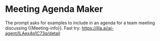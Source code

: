 # Meeting Agenda Maker
The prompt asks for examples to include in an agenda for a team meeting discussing {{Meeting-info}}.
Fast try: https://illa.ai/ai-agent/ILAex4p1C73q/detail
